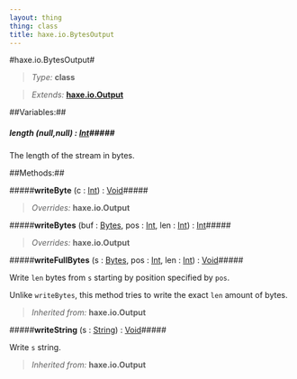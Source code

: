 ```yaml
---
layout: thing
thing: class
title: haxe.io.BytesOutput
---
```

#haxe.io.BytesOutput#



> *Type:* **class**

> *Extends:* **[haxe.io.Output](Output.html)**




##Variables:##

##### **length** (null,null) : <a href="../../Int.html" class="type">Int</a>#####

The length of the stream in bytes.



##Methods:##


#####**writeByte** (c : <a href="../../Int.html" class="type">Int</a>) : <a href="../../Void.html" class="type">Void</a>#####

> *Overrides:* **haxe.io.Output**



#####**writeBytes** (buf : <a href="../../haxe/io/Bytes.html" class="type">Bytes</a>, pos : <a href="../../Int.html" class="type">Int</a>, len : <a href="../../Int.html" class="type">Int</a>) : <a href="../../Int.html" class="type">Int</a>#####

> *Overrides:* **haxe.io.Output**



#####**writeFullBytes** (s : <a href="../../haxe/io/Bytes.html" class="type">Bytes</a>, pos : <a href="../../Int.html" class="type">Int</a>, len : <a href="../../Int.html" class="type">Int</a>) : <a href="../../Void.html" class="type">Void</a>#####

Write `len` bytes from `s` starting by position specified by `pos`.

Unlike `writeBytes`, this method tries to write the exact `len` amount of bytes.

> *Inherited from:* **haxe.io.Output**









#####**writeString** (s : <a href="../../String.html" class="type">String</a>) : <a href="../../Void.html" class="type">Void</a>#####

Write `s` string.

> *Inherited from:* **haxe.io.Output**









